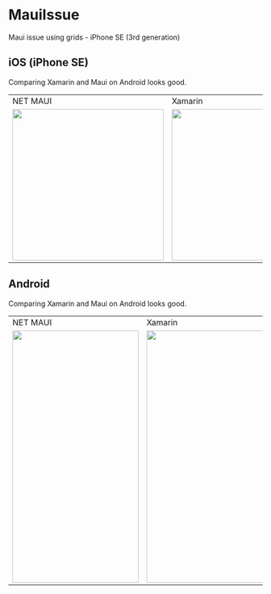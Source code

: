 # MauiIssue
Maui issue using grids - iPhone SE (3rd generation)

## iOS (iPhone SE)
Comparing Xamarin and Maui on Android looks good.
<table>
  <tr>
     <td>NET MAUI</td>
     <td>Xamarin</td>
  </tr>
  <tr>
    <td><img src="https://github.com/juniorsaraviao/MauiIssue/assets/43689290/dd09a55a-8520-4db1-a0fe-97ef1db4cbee" width=300></td>
    <td><img src="https://github.com/juniorsaraviao/MauiIssue/assets/43689290/40a1cee4-2263-4f26-84f2-1188a52878aa" width=300></td>
  </tr>
</table>

## Android
Comparing Xamarin and Maui on Android looks good.
<table>
  <tr>
     <td>NET MAUI</td>
     <td>Xamarin</td>
  </tr>
  <tr>
    <td><img src="https://github.com/juniorsaraviao/MauiIssue/assets/43689290/4771134b-d8d9-400c-8690-915606f383ea" width=250 height=500></td>
    <td><img src="https://github.com/juniorsaraviao/MauiIssue/assets/43689290/625cc94e-77c9-4bbd-942a-a4133b6cac3b" width=250 height=500></td>
  </tr>
</table>
